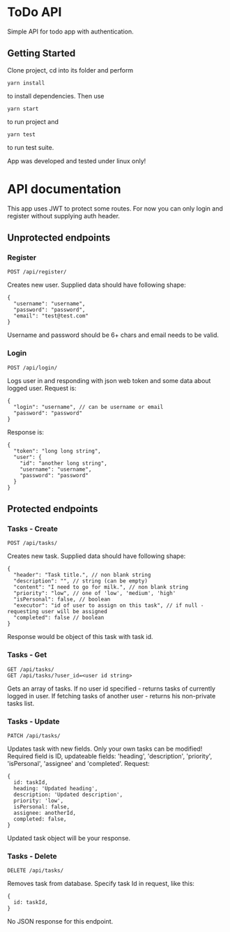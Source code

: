# ToDo API

Simple API for todo app with authentication.

## Getting Started

Clone project, cd into its folder and perform
```
yarn install
```
to install dependencies. Then use
```
yarn start
```
to run project and
```
yarn test
```
to run test suite.

App was developed and tested under linux only!

# API documentation

This app uses JWT to protect some routes. For now you can only login and register without supplying auth header.

## Unprotected endpoints

### Register
```
POST /api/register/
```
Creates new user. Supplied data should have following shape:
```
{
  "username": "username",
  "password": "password",
  "email": "test@test.com"
}
```
Username and password should be 6+ chars and email needs to be valid.

### Login
```
POST /api/login/
```
Logs user in and responding with json web token and some data about logged user. Request is:
```
{
  "login": "username", // can be username or email
  "password": "password"
}
```
Response is:
```
{
  "token": "long long string",
  "user": {
    "id": "another long string",
    "username": "username",
    "password": "password"
  }
}
```

## Protected endpoints

### Tasks - Create
```
POST /api/tasks/
```
Creates new task. Supplied data should have following shape:
```
{
  "header": "Task title.", // non blank string
  "description": "", // string (can be empty)
  "content": "I need to go for milk.", // non blank string
  "priority": "low", // one of 'low', 'medium', 'high'
  "isPersonal": false, // boolean
  "executor": "id of user to assign on this task", // if null - requesting user will be assigned
  "completed": false // boolean
}
```
Response would be object of this task with task id.

### Tasks - Get
```
GET /api/tasks/
GET /api/tasks/?user_id=<user id string>
```
Gets an array of tasks. If no user id specified - returns tasks of currently logged in user.
If fetching tasks of another user - returns his non-private tasks list.

### Tasks - Update
```
PATCH /api/tasks/
```
Updates task with new fields. Only your own tasks can be modified! Required field is ID, updateable fields: 'heading', 'description', 'priority', 'isPersonal', 'assignee' and 'completed'.
Request:
```
{
  id: taskId,
  heading: 'Updated heading',
  description: 'Updated description',
  priority: 'low',
  isPersonal: false,
  assignee: anotherId,
  completed: false,
}
```
Updated task object will be your response.

### Tasks - Delete
```
DELETE /api/tasks/
```
Removes task from database. Specify task Id in request, like this:
```
{
  id: taskId,
}
```
No JSON response for this endpoint.
